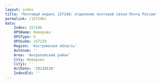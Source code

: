 ```yaml
---
layout: index
title: 'Почтовый индекс 157246: отделение почтовой связи Почты России'
permalink: /157246/
data:
    Index: 157246
    OPSName: Неверово
    OPSType: О
    OPSSubm: 157229
    Region: 'Костромская область'
    Autonom: ''
    Area: 'Антроповский район'
    City: Неверово
    City1: ''
    ActDate: '20110128'
    IndexOld: ''
---
```

